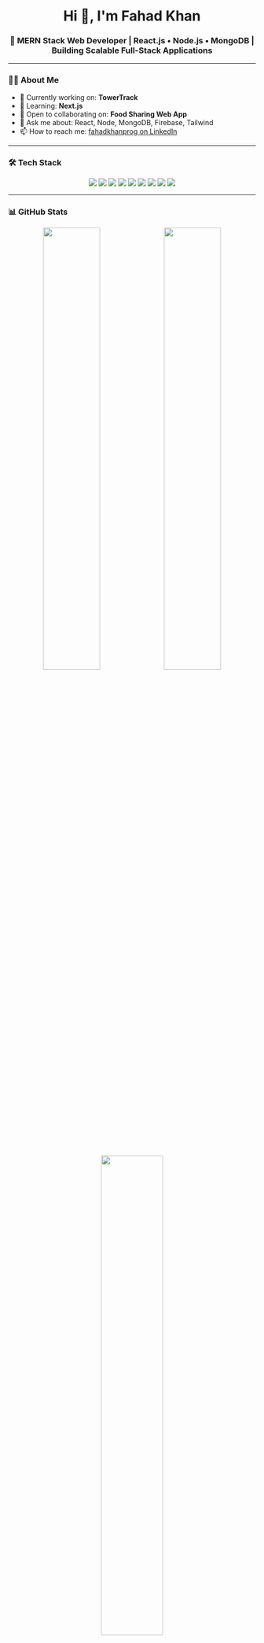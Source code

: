 <h1 align="center">Hi 👋, I'm Fahad Khan</h1>
<h3 align="center">🚀 MERN Stack Web Developer | React.js • Node.js • MongoDB | Building Scalable Full-Stack Applications</h3>

---

### 👨‍💻 About Me

- 🔭 Currently working on: **TowerTrack**  
- 🌱 Learning: **Next.js**  
- 🤝 Open to collaborating on: **Food Sharing Web App**  
- 💬 Ask me about: React, Node, MongoDB, Firebase, Tailwind  
- 📫 How to reach me: [fahadkhanprog on LinkedIn](https://www.linkedin.com/in/fahadkhanprog)

---

### 🛠️ Tech Stack

<div align="center">
  <img src="https://img.shields.io/badge/HTML5-E34F26?style=for-the-badge&logo=html5&logoColor=white" />
  <img src="https://img.shields.io/badge/CSS3-1572B6?style=for-the-badge&logo=css3&logoColor=white" />
  <img src="https://img.shields.io/badge/JavaScript-F7DF1E?style=for-the-badge&logo=javascript&logoColor=black" />
  <img src="https://img.shields.io/badge/React.js-20232A?style=for-the-badge&logo=react&logoColor=61DAFB" />
  <img src="https://img.shields.io/badge/Node.js-339933?style=for-the-badge&logo=node.js&logoColor=white" />
  <img src="https://img.shields.io/badge/Express.js-000000?style=for-the-badge&logo=express&logoColor=white" />
  <img src="https://img.shields.io/badge/MongoDB-47A248?style=for-the-badge&logo=mongodb&logoColor=white" />
  <img src="https://img.shields.io/badge/Firebase-ffca28?style=for-the-badge&logo=firebase&logoColor=black" />
  <img src="https://img.shields.io/badge/TailwindCSS-06B6D4?style=for-the-badge&logo=tailwindcss&logoColor=white" />
</div>

---

### 📊 GitHub Stats

<p align="center">
  <img src="https://github-readme-stats.vercel.app/api?username=fahad-smto&show_icons=true&theme=react&hide_border=true" width="48%" />
  <img src="https://github-readme-streak-stats.herokuapp.com/?user=fahad-smto&theme=react&hide_border=true" width="48%" />
</p>

<p align="center">
  <img src="https://github-readme-stats.vercel.app/api/top-langs/?username=fahad-smto&layout=compact&theme=react&hide_border=true" width="50%" />
</p>

---

### 🔗 Let's Connect

<p align="center">
  <a href="https://www.linkedin.com/in/fahadkhanprog" target="_blank">
    <img src="https://img.shields.io/badge/LinkedIn-0A66C2?style=for-the-badge&logo=linkedin&logoColor=white" />
  </a>
  <a href="mailto:your.email@example.com">
    <img src="https://img.shields.io/badge/Gmail-D14836?style=for-the-badge&logo=gmail&logoColor=white" />
  </a>
</p>

---

### 🏆 GitHub Trophy

<p align="center">
  <img src="https://github-profile-trophy.vercel.app/?username=fahad-smto&theme=onedark&no-frame=true&column=6" />
</p>
